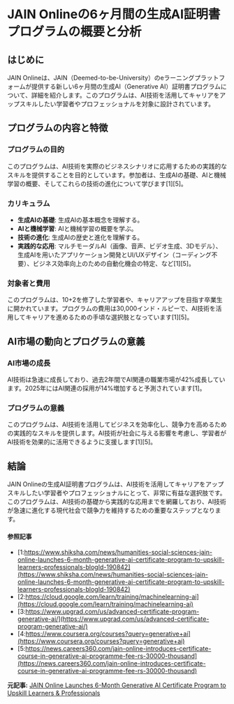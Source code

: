 # JAIN Onlineの6ヶ月間の生成AI証明書プログラムの概要と分析

## はじめに

JAIN Onlineは、JAIN（Deemed-to-be-University）のeラーニングプラットフォームが提供する新しい6ヶ月間の生成AI（Generative AI）証明書プログラムについて、詳細を紹介します。このプログラムは、AI技術を活用してキャリアをアップスキルしたい学習者やプロフェッショナルを対象に設計されています。

## プログラムの内容と特徴

### プログラムの目的

このプログラムは、AI技術を実際のビジネスシナリオに応用するための実践的なスキルを提供することを目的としています。参加者は、生成AIの基礎、AIと機械学習の概要、そしてこれらの技術の進化について学びます[1][5]。

### カリキュラム

- **生成AIの基礎**: 生成AIの基本概念を理解する。
- **AIと機械学習**: AIと機械学習の概要を学ぶ。
- **技術の進化**: 生成AIの歴史と進化を理解する。
- **実践的な応用**: マルチモーダルAI（画像、音声、ビデオ生成、3Dモデル）、生成AIを用いたアプリケーション開発とUI/UXデザイン（コーディング不要）、ビジネス効率向上のための自動化機会の特定、など[1][5]。

### 対象者と費用

このプログラムは、10+2を修了した学習者や、キャリアアップを目指す卒業生に開かれています。プログラムの費用は30,000インド・ルピーで、AI技術を活用してキャリアを進めるための手頃な選択肢となっています[1][5]。

## AI市場の動向とプログラムの意義

### AI市場の成長

AI技術は急速に成長しており、過去2年間でAI関連の職業市場が42%成長しています。2025年にはAI関連の採用が14%増加すると予測されています[1]。

### プログラムの意義

このプログラムは、AI技術を活用してビジネスを効率化し、競争力を高めるための実践的なスキルを提供します。AI技術が社会に与える影響を考慮し、学習者がAI技術を効果的に活用できるように支援します[1][5]。

## 結論

JAIN Onlineの生成AI証明書プログラムは、AI技術を活用してキャリアをアップスキルしたい学習者やプロフェッショナルにとって、非常に有益な選択肢です。このプログラムは、AI技術の基礎から実践的な応用までを網羅しており、AI技術が急速に進化する現代社会で競争力を維持するための重要なステップとなります。

#### 参照記事
- [1:https://www.shiksha.com/news/humanities-social-sciences-jain-online-launches-6-month-generative-ai-certificate-program-to-upskill-learners-professionals-blogId-190842](https://www.shiksha.com/news/humanities-social-sciences-jain-online-launches-6-month-generative-ai-certificate-program-to-upskill-learners-professionals-blogId-190842)
- [2:https://cloud.google.com/learn/training/machinelearning-ai](https://cloud.google.com/learn/training/machinelearning-ai)
- [3:https://www.upgrad.com/us/advanced-certificate-program-generative-ai/](https://www.upgrad.com/us/advanced-certificate-program-generative-ai/)
- [4:https://www.coursera.org/courses?query=generative+ai](https://www.coursera.org/courses?query=generative+ai)
- [5:https://news.careers360.com/jain-online-introduces-certificate-course-in-generative-ai-programme-fee-rs-30000-thousand](https://news.careers360.com/jain-online-introduces-certificate-course-in-generative-ai-programme-fee-rs-30000-thousand)


**元記事:** [JAIN Online Launches 6-Month Generative AI Certificate Program to Upskill Learners & Professionals](https://www.shiksha.com/news/humanities-social-sciences-jain-online-launches-6-month-generative-ai-certificate-program-to-upskill-learners-professionals-blogId-190842)